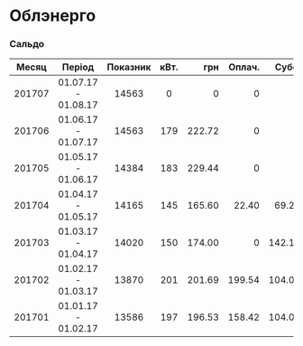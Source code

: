 

# Облэнерго



### Сальдо



| **Месяц** |     **Період**      | **Показник** | **кВт.** | **грн** | **Оплач.** | **Субс.** | **Перерах** | **Сальдо** |
| :-------: | :-----------------: | :----------: | :------: | ------: | ---------: | --------: | ----------: | ---------: |
|  201707   | 01.07.17 - 01.08.17 |    14563     |    0     |       0 |          0 |         0 |      107.07 |    -716.02 |
|  201706   | 01.06.17 - 01.07.17 |    14563     |   179    |  222.72 |          0 |         0 |           0 |    -608.95 |
|  201705   | 01.05.17 - 01.06.17 |    14384     |   183    |  229.44 |          0 |         0 |       60.48 |    -386.23 |
|  201704   | 01.04.17 - 01.05.17 |    14165     |   145    |   165.60 |       22.40 |     69.29 |           0 |     -96.31 |
|  201703   | 01.03.17 - 01.04.17 |    14020     |   150    |     174.00 |          0 |    142.16 |           0 |      -22.40 |
|  201702   | 01.02.17 - 01.03.17 |    13870     |   201    |  201.69 |     199.54 |    104.06 |           0 |       9.44 |
|  201701   | 01.01.17 - 01.02.17 |    13586     |   197    |  196.53 |     158.42 |    104.06 |           0 |     -92.47 |